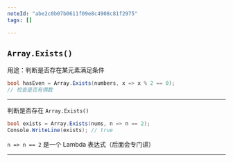 ```yaml
---
noteId: "abe2c0b07b0611f09e8c4908c81f2975"
tags: []

---
```


## `Array.Exists()` 

用途：判断是否存在某元素满足条件

```csharp
bool hasEven = Array.Exists(numbers, x => x % 2 == 0);
// 检查是否有偶数
```

------

判断是否存在 `Array.Exists()`

```csharp
bool exists = Array.Exists(nums, n => n == 2);
Console.WriteLine(exists); // true
```

`n => n == 2` 是一个 Lambda 表达式（后面会专门讲）

---